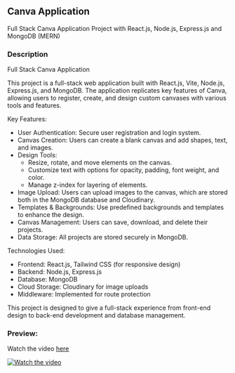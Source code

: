 
## **Canva Application**

Full Stack Canva Application Project with React.js, Node.js, Express.js and MongoDB (MERN)


### **Description** 

Full Stack Canva Application

This project is a full-stack web application built with React.js, Vite, Node.js, Express.js, and MongoDB. 
The application replicates key features of Canva, allowing users to register, create, and design custom canvases with various tools and features.

Key Features:

   * User Authentication: Secure user registration and login system.
   * Canvas Creation: Users can create a blank canvas and add shapes, text, and images.
   * Design Tools:
       * Resize, rotate, and move elements on the canvas.
       * Customize text with options for opacity, padding, font weight, and color.
       * Manage z-index for layering of elements.
   * Image Upload: Users can upload images to the canvas, which are stored both in the MongoDB database and Cloudinary.
   * Templates & Backgrounds: Use predefined backgrounds and templates to enhance the design.
   * Canvas Management: Users can save, download, and delete their projects.
   * Data Storage: All projects are stored securely in MongoDB.

Technologies Used:

   * Frontend: React.js, Tailwind CSS (for responsive design)
   * Backend: Node.js, Express.js
   * Database: MongoDB
   * Cloud Storage: Cloudinary for image uploads
   * Middleware: Implemented for route protection

This project is designed to give a full-stack experience from front-end design to back-end development and database management.



### **Preview:**

Watch the video [here](https://www.youtube.com/watch?v=CNZLmfk8YL8)

[![Watch the video](https://github.com/user-attachments/assets/e30160c1-5859-4af2-b89a-e0fd46efe78c)](https://www.youtube.com/watch?v=CNZLmfk8YL8)


